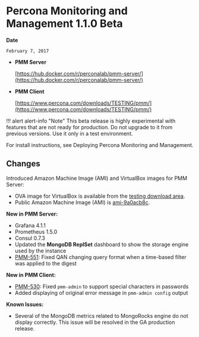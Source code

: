 # Percona Monitoring and Management 1.1.0 Beta

**Date**

    February 7, 2017

* **PMM Server**

    [https://hub.docker.com/r/perconalab/pmm-server/](https://hub.docker.com/r/perconalab/pmm-server/)

* **PMM Client**

    [https://www.percona.com/downloads/TESTING/pmm/](https://www.percona.com/downloads/TESTING/pmm/)

!!! alert alert-info "Note"
    This beta release is highly experimental with features that are not ready for production. Do not upgrade to it from previous versions. Use it only in a test environment.

For install instructions, see Deploying Percona Monitoring and Management.

## Changes

Introduced Amazon Machine Image (AMI) and VirtualBox images for PMM Server:

* OVA image for VirtualBox is available from the [testing download area](https://www.percona.com/redir/downloads/TESTING/pmm/).
* Public Amazon Machine Image (AMI) is [ami-9a0acb8c](https://console.aws.amazon.com/ec2/v2/home?region=us-east-1#Images:visibility=public-images;imageId=ami-9a0acb8c).

**New in PMM Server:**

* Grafana 4.1.1
* Prometheus 1.5.0
* Consul 0.7.3
* Updated the **MongoDB ReplSet** dashboard to show the storage engine used by the instance
* [PMM-551](https://jira.percona.com/browse/PMM-551): Fixed QAN changing query format when a time-based filter was applied to the digest

**New in PMM Client:**

* [PMM-530](https://jira.percona.com/browse/PMM-530): Fixed `pmm-admin` to support special characters in passwords
* Added displaying of original error message in `pmm-admin config` output

**Known Issues:**

* Several of the MongoDB metrics related to MongoRocks engine do not display correctly. This issue will be resolved in the GA production release.

